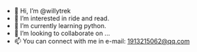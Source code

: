 - 👋 Hi, I’m @willytrek
- 👀 I’m interested in ride and read.
- 🌱 I’m currently learning python.
- 💞️ I’m looking to collaborate on ...
- 📫 You can connect with me in e-mail: 1913215062@qq.com

<!---
willytrek/willytrek is a ✨ special ✨ repository because its `README.md` (this file) appears on your GitHub profile.
You can click the Preview link to take a look at your changes.
--->
